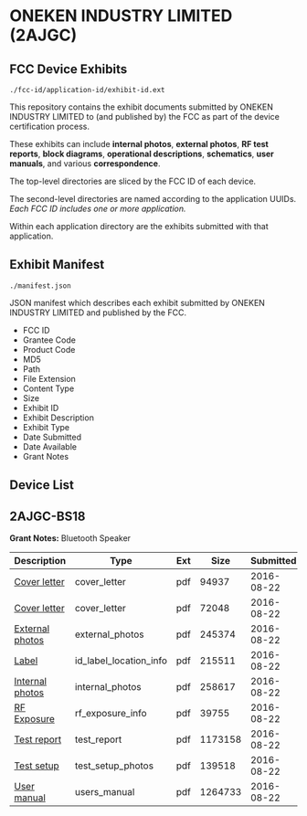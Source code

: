 # ONEKEN INDUSTRY LIMITED (2AJGC)
## FCC Device Exhibits

```
./fcc-id/application-id/exhibit-id.ext
```

This repository contains the exhibit documents submitted by ONEKEN INDUSTRY LIMITED to (and published by) the FCC as part of the device certification process.

These exhibits can include **internal photos**, **external photos**, **RF test reports**, **block diagrams**, **operational descriptions**, **schematics**, **user manuals**, and various **correspondence**.

The top-level directories are sliced by the FCC ID of each device.

The second-level directories are named according to the application UUIDs. *Each FCC ID includes one or more application.*

Within each application directory are the exhibits submitted with that application. 

## Exhibit Manifest

```
./manifest.json
```

JSON manifest which describes each exhibit submitted by ONEKEN INDUSTRY LIMITED and published by the FCC.

- FCC ID
- Grantee Code
- Product Code
- MD5
- Path
- File Extension
- Content Type
- Size
- Exhibit ID
- Exhibit Description
- Exhibit Type
- Date Submitted
- Date Available
- Grant Notes

## Device List
## 2AJGC-BS18
**Grant Notes:** Bluetooth Speaker

| Description | Type | Ext | Size | Submitted | Available |
| ----------- | ---- | --- | ---- | --------- | --------- |
| [Cover letter](2AJGC-BS18/48c9f497a7d9f9f517d8e5ebeb7be1ac/3107473.pdf) | cover_letter | pdf | 94937 | 2016-08-22 | 2016-08-22 |
| [Cover letter](2AJGC-BS18/48c9f497a7d9f9f517d8e5ebeb7be1ac/3107474.pdf) | cover_letter | pdf | 72048 | 2016-08-22 | 2016-08-22 |
| [External photos](2AJGC-BS18/48c9f497a7d9f9f517d8e5ebeb7be1ac/3107475.pdf) | external_photos | pdf | 245374 | 2016-08-22 | 2016-08-22 |
| [Label](2AJGC-BS18/48c9f497a7d9f9f517d8e5ebeb7be1ac/3107476.pdf) | id_label_location_info | pdf | 215511 | 2016-08-22 | 2016-08-22 |
| [Internal photos](2AJGC-BS18/48c9f497a7d9f9f517d8e5ebeb7be1ac/3107477.pdf) | internal_photos | pdf | 258617 | 2016-08-22 | 2016-08-22 |
| [RF Exposure](2AJGC-BS18/48c9f497a7d9f9f517d8e5ebeb7be1ac/3107479.pdf) | rf_exposure_info | pdf | 39755 | 2016-08-22 | 2016-08-22 |
| [Test report](2AJGC-BS18/48c9f497a7d9f9f517d8e5ebeb7be1ac/3107481.pdf) | test_report | pdf | 1173158 | 2016-08-22 | 2016-08-22 |
| [Test setup](2AJGC-BS18/48c9f497a7d9f9f517d8e5ebeb7be1ac/3107482.pdf) | test_setup_photos | pdf | 139518 | 2016-08-22 | 2016-08-22 |
| [User manual](2AJGC-BS18/48c9f497a7d9f9f517d8e5ebeb7be1ac/3107483.pdf) | users_manual | pdf | 1264733 | 2016-08-22 | 2016-08-22 |
